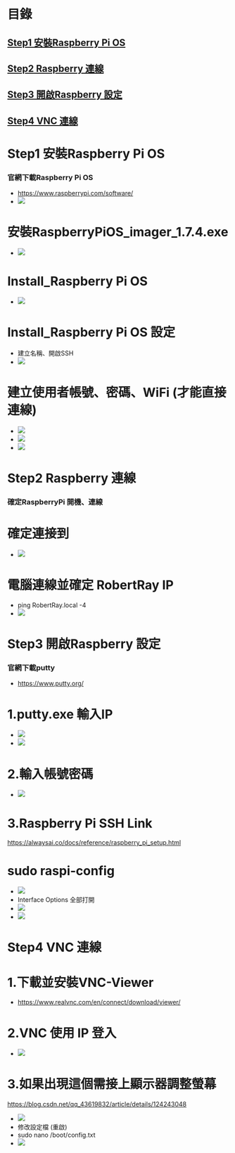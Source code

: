 
# 目錄
## [Step1 安裝Raspberry Pi OS](#Install_RaspberryPiOS)
## [Step2 Raspberry 連線](#Raspberry_Link)
## [Step3 開啟Raspberry 設定](#putty)
## [Step4 VNC 連線](#VNC_Link)



<a name="Install_RaspberryPiOS"></a>
# Step1 安裝Raspberry Pi OS

### 官網下載Raspberry Pi OS 
- https://www.raspberrypi.com/software/
- ![](./images/installRaspberryPi_1.PNG)

# 安裝RaspberryPiOS_imager_1.7.4.exe
- ![](./images/installRaspberryPi_2.PNG) 

# Install_Raspberry Pi OS
- ![](./images/installRaspberryPi_3.PNG) 

# Install_Raspberry Pi OS 設定
- 建立名稱、開啟SSH
- ![](./images/installRaspberryPi_4.PNG) 

# 建立使用者帳號、密碼、WiFi (才能直接連線)
- ![](./images/installRaspberryPi_5.PNG) 
- ![](./images/installRaspberryPi_6.PNG)
- ![](./images/installRaspberryPi_7.PNG)



<a name="Raspberry_Link"></a>
# Step2 Raspberry 連線

### 確定RaspberryPi 開機、連線
# 確定連接到
- ![](./images/RaspberryPi_Link1.PNG) 

# 電腦連線並確定 RobertRay IP
- ping RobertRay.local -4
- ![](./images/RaspberryPi_Link2.PNG) 


<a name="putty"></a>
# Step3 開啟Raspberry 設定

### 官網下載putty
- https://www.putty.org/

# 1.putty.exe 輸入IP
- ![](./images/putty_1.PNG)
- ![](./images/putty_2.PNG)

# 2.輸入帳號密碼
- ![](./images/putty_3.PNG)

# 3.Raspberry Pi SSH Link
https://alwaysai.co/docs/reference/raspberry_pi_setup.html
# sudo raspi-config
- ![](./images/putty_4.PNG)
- Interface Options 全部打開
- ![](./images/putty_5.PNG)
- ![](./images/putty_6.PNG)


<a name="VNC_Link"></a>
# Step4  VNC 連線
# 1.下載並安裝VNC-Viewer
- https://www.realvnc.com/en/connect/download/viewer/

# 2.VNC 使用 IP 登入
- ![](./images/VNC_1.PNG)


# 3.如果出現這個需接上顯示器調整螢幕
https://blog.csdn.net/qq_43619832/article/details/124243048
- ![](./images/VNC_2.PNG)
- 修改設定檔 (重啟)
- sudo nano /boot/config.txt
- ![](./images/VNC_4.PNG)


